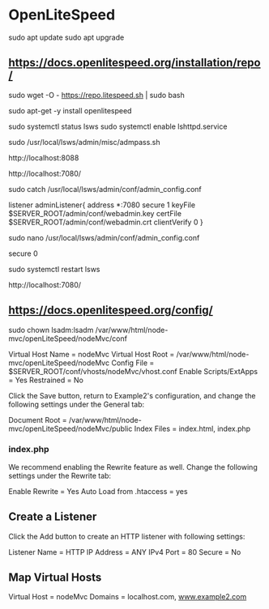 # OpenLiteSpeed

sudo apt update
sudo apt upgrade

## https://docs.openlitespeed.org/installation/repo/

sudo wget -O - https://repo.litespeed.sh | sudo bash

sudo apt-get -y install openlitespeed

sudo systemctl status lsws
sudo systemctl enable lshttpd.service

sudo /usr/local/lsws/admin/misc/admpass.sh


http://localhost:8088

http://localhost:7080/

sudo catch /usr/local/lsws/admin/conf/admin_config.conf

listener adminListener{
  address               *:7080
  secure                1
  keyFile               $SERVER_ROOT/admin/conf/webadmin.key
  certFile              $SERVER_ROOT/admin/conf/webadmin.crt
  clientVerify          0
}

sudo nano /usr/local/lsws/admin/conf/admin_config.conf

secure                0

sudo systemctl restart lsws

http://localhost:7080/

## https://docs.openlitespeed.org/config/

sudo chown lsadm:lsadm /var/www/html/node-mvc/openLiteSpeed/nodeMvc/conf

Virtual Host Name = nodeMvc
Virtual Host Root = /var/www/html/node-mvc/openLiteSpeed/nodeMvc
Config File = $SERVER_ROOT/conf/vhosts/nodeMvc/vhost.conf
Enable Scripts/ExtApps = Yes
Restrained = No

Click the Save button, return to Example2's configuration, and change the following settings under the General tab:

Document Root = /var/www/html/node-mvc/openLiteSpeed/nodeMvc/public
Index Files = index.html, index.php

### index.php <?php phpinfo() ?>

We recommend enabling the Rewrite feature as well. Change the following settings under the Rewrite tab:

Enable Rewrite = Yes
Auto Load from .htaccess = yes

## Create a Listener

Click the Add button to create an HTTP listener with following settings:

Listener Name = HTTP
IP Address = ANY IPv4
Port = 80
Secure = No

## Map Virtual Hosts

Virtual Host = nodeMvc
Domains = localhost.com, www.example2.com